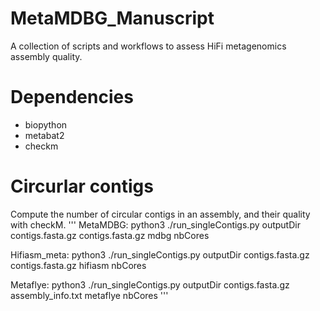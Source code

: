 # MetaMDBG_Manuscript

A collection of scripts and workflows to assess HiFi metagenomics assembly quality.

# Dependencies
- biopython
- metabat2
- checkm

# Circurlar contigs
Compute the number of circular contigs in an assembly, and their quality with checkM.
'''
MetaMDBG:
python3 ./run_singleContigs.py outputDir contigs.fasta.gz contigs.fasta.gz mdbg nbCores

Hifiasm_meta:
python3 ./run_singleContigs.py outputDir contigs.fasta.gz contigs.fasta.gz hifiasm nbCores

Metaflye:
python3 ./run_singleContigs.py outputDir contigs.fasta.gz assembly_info.txt metaflye nbCores
'''
